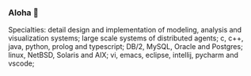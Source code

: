 ### Aloha 🤟

Specialties: detail design and implementation of modeling, analysis and visualization systems; large scale systems of distributed agents; c, c++, java, python, prolog and typescript; DB/2, MySQL, Oracle and Postgres; linux, NetBSD, Solaris and AIX; vi, emacs, eclipse, intellij, pycharm and vscode; 
